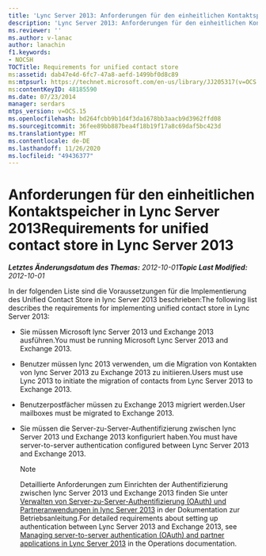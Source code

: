 ```yaml
---
title: 'Lync Server 2013: Anforderungen für den einheitlichen Kontaktspeicher'
description: 'Lync Server 2013: Anforderungen für den einheitlichen Kontaktspeicher.'
ms.reviewer: ''
ms.author: v-lanac
author: lanachin
f1.keywords:
- NOCSH
TOCTitle: Requirements for unified contact store
ms:assetid: dab47e4d-6fc7-47a8-aefd-1499bf0d8c89
ms:mtpsurl: https://technet.microsoft.com/en-us/library/JJ205317(v=OCS.15)
ms:contentKeyID: 48185590
ms.date: 07/23/2014
manager: serdars
mtps_version: v=OCS.15
ms.openlocfilehash: bd264fcbb9b1d4f3da1678bb3aacb9d3962ffd08
ms.sourcegitcommit: 36fee89bb887bea4f18b19f17a8c69daf5bc423d
ms.translationtype: MT
ms.contentlocale: de-DE
ms.lasthandoff: 11/26/2020
ms.locfileid: "49436377"
---
```

# <a name="requirements-for-unified-contact-store-in-lync-server-2013"></a><span data-ttu-id="c2153-103">Anforderungen für den einheitlichen Kontaktspeicher in Lync Server 2013</span><span class="sxs-lookup"><span data-stu-id="c2153-103">Requirements for unified contact store in Lync Server 2013</span></span>

<div data-xmlns="http://www.w3.org/1999/xhtml">

<div class="topic" data-xmlns="http://www.w3.org/1999/xhtml" data-msxsl="urn:schemas-microsoft-com:xslt" data-cs="https://msdn.microsoft.com/">

<div data-asp="https://msdn2.microsoft.com/asp">



</div>

<div id="mainSection">

<div id="mainBody"><span data-ttu-id="c2153-104">

<span> </span></span><span class="sxs-lookup"><span data-stu-id="c2153-104">

<span> </span></span></span>

<span data-ttu-id="c2153-105">_**Letztes Änderungsdatum des Themas:** 2012-10-01_</span><span class="sxs-lookup"><span data-stu-id="c2153-105">_**Topic Last Modified:** 2012-10-01_</span></span>

<span data-ttu-id="c2153-106">In der folgenden Liste sind die Voraussetzungen für die Implementierung des Unified Contact Store in lync Server 2013 beschrieben:</span><span class="sxs-lookup"><span data-stu-id="c2153-106">The following list describes the requirements for implementing unified contact store in Lync Server 2013:</span></span>

  - <span data-ttu-id="c2153-107">Sie müssen Microsoft lync Server 2013 und Exchange 2013 ausführen.</span><span class="sxs-lookup"><span data-stu-id="c2153-107">You must be running Microsoft Lync Server 2013 and Exchange 2013.</span></span>

  - <span data-ttu-id="c2153-108">Benutzer müssen lync 2013 verwenden, um die Migration von Kontakten von lync Server 2013 zu Exchange 2013 zu initiieren.</span><span class="sxs-lookup"><span data-stu-id="c2153-108">Users must use Lync 2013 to initiate the migration of contacts from Lync Server 2013 to Exchange 2013.</span></span>

  - <span data-ttu-id="c2153-109">Benutzerpostfächer müssen zu Exchange 2013 migriert werden.</span><span class="sxs-lookup"><span data-stu-id="c2153-109">User mailboxes must be migrated to Exchange 2013.</span></span>

  - <span data-ttu-id="c2153-110">Sie müssen die Server-zu-Server-Authentifizierung zwischen lync Server 2013 und Exchange 2013 konfiguriert haben.</span><span class="sxs-lookup"><span data-stu-id="c2153-110">You must have server-to-server authentication configured between Lync Server 2013 and Exchange 2013.</span></span>
    
    <div>
    

    > [!NOTE]  
    > <span data-ttu-id="c2153-111">Detaillierte Anforderungen zum Einrichten der Authentifizierung zwischen lync Server 2013 und Exchange 2013 finden Sie unter <A href="lync-server-2013-managing-server-to-server-authentication-oauth-and-partner-applications.md">Verwalten von Server-zu-Server-Authentifizierung (OAuth) und Partneranwendungen in lync Server 2013</A> in der Dokumentation zur Betriebsanleitung.</span><span class="sxs-lookup"><span data-stu-id="c2153-111">For detailed requirements about setting up authentication between Lync Server 2013 and Exchange 2013, see <A href="lync-server-2013-managing-server-to-server-authentication-oauth-and-partner-applications.md">Managing server-to-server authentication (OAuth) and partner applications in Lync Server 2013</A> in the Operations documentation.</span></span>

    
    <span data-ttu-id="c2153-112"></div>

</div>

<span> </span>

</div>

</div>

</span><span class="sxs-lookup"><span data-stu-id="c2153-112"></div>

</div>

<span> </span>

</div>

</div>

</span></span></div>

